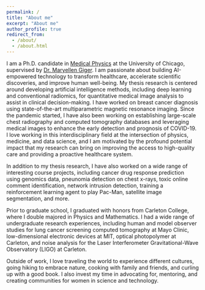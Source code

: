 ```yaml
---
permalink: /
title: "About me"
excerpt: "About me"
author_profile: true
redirect_from: 
  - /about/
  - /about.html
---
```


I am a Ph.D. candidate in [Medical Physics](https://medphys.uchicago.edu) at the University of Chicago, supervised by [Dr. Maryellen Giger](https://radiology.uchicago.edu/faculty/maryellen-l-giger-phd). I am passionate about building AI-empowered technology to transform healthcare, accelerate scientific discoveries, and improve human well-being. My thesis research is centered around developing artificial intelligence methods, including deep learning and conventional radiomics, for quantitative medical image analysis to assist in clinical decision-making. I have worked on breast cancer diagnosis using state-of-the-art multiparametric magnetic resonance imaging. Since the pandemic started, I have also been working on establishing large-scale chest radiography and computed tomography databases and leveraging medical images to enhance the early detection and prognosis of COVID-19. I love working in this interdisciplinary field at the intersection of physics, medicine, and data science, and I am motivated by the profound potential impact that my research can bring on improving the access to high-quality care and providing a proactive healthcare system.

In addition to my thesis research, I have also worked on a wide range of interesting course projects, including cancer drug response prediction using genomics data, pneunomia detection on chest x-rays, toxic online comment identification, network intrusion detection, training a reinforcement learning agent to play Pac-Man, satellite image segmentation, and more.

Prior to graduate school, I graduated with honors from Carleton College, where I double majored in Physics and Mathematics. I had a wide range of undergraduate research experiences, including human and model observer studies for lung cancer screening computed tomography at Mayo Clinic, low-dimensional electronic devices at MIT, optical photopolymer at Carleton, and noise analysis for the Laser Interferometer Gravitational-Wave Observatory (LIGO) at Carleton.

Outside of work, I love traveling the world to experience different cultures, going hiking to embrace nature, cooking with family and friends, and curling up with a good book. I also invest my time in advocating for, mentoring, and creating communities for women in science and technology.
